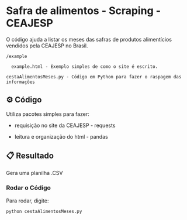 # Safra de alimentos - Scraping - CEAJESP
O código ajuda a listar os meses das safras de produtos alimentícios vendidos pela CEAJESP no Brasil.
```
/example

  example.html - Exemplo simples de como o site é escrito.
  
cestaAlimentosMeses.py - Código em Python para fazer o raspagem das informações
```

## ⚙️ Código
Utiliza pacotes simples para fazer:

* requisição no site da CEAJESP - requests

* leitura e organização do html - pandas

## 📋 Resultado
Gera uma planilha .CSV

### Rodar o Código

Para rodar, digite:
```
python cestaAlimentosMeses.py
```
